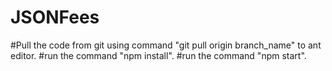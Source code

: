 # JSONFees
#Pull the code from git using command "git pull origin branch_name" to ant editor.
#run the command "npm install".
#run the command "npm start".

